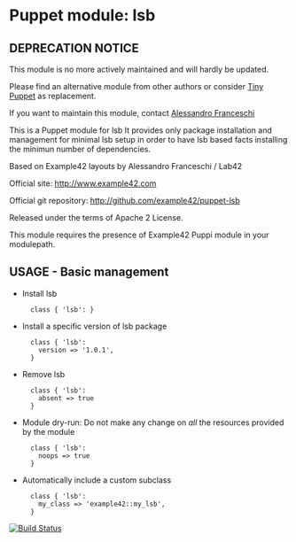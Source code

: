 # Puppet module: lsb

## DEPRECATION NOTICE
This module is no more actively maintained and will hardly be updated.

Please find an alternative module from other authors or consider [Tiny Puppet](https://github.com/example42/puppet-tp) as replacement.

If you want to maintain this module, contact [Alessandro Franceschi](https://github.com/alvagante)


This is a Puppet module for lsb
It provides only package installation and management for minimal lsb setup
in order to have lsb based facts installing the minimun number of dependencies.

Based on Example42 layouts by Alessandro Franceschi / Lab42

Official site: http://www.example42.com

Official git repository: http://github.com/example42/puppet-lsb

Released under the terms of Apache 2 License.

This module requires the presence of Example42 Puppi module in your modulepath.


## USAGE - Basic management

* Install lsb

        class { 'lsb': }

* Install a specific version of lsb package

        class { 'lsb':
          version => '1.0.1',
        }

* Remove lsb

        class { 'lsb':
          absent => true
        }

* Module dry-run: Do not make any change on *all* the resources provided by the module

        class { 'lsb':
          noops => true
        }

* Automatically include a custom subclass

        class { 'lsb':
          my_class => 'example42::my_lsb',
        }


[![Build Status](https://travis-ci.org/example42/puppet-lsb.png?branch=master)](https://travis-ci.org/example42/puppet-lsb)
